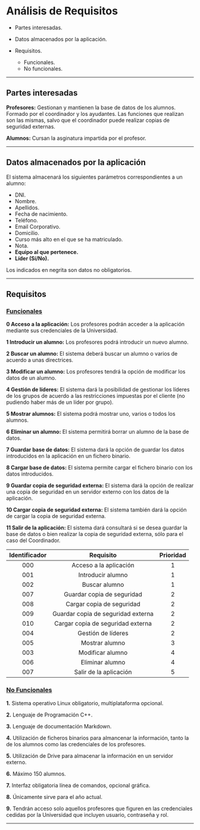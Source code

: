 # Análisis de Requisitos

* Partes interesadas.
* Datos almacenados por la aplicación.
* Requisitos.

  * Funcionales.
  * No funcionales.


***

## Partes interesadas

**Profesores:** Gestionan y mantienen la base de datos de los alumnos. Formado por el coordinador y los ayudantes. Las funciones que realizan son las mismas, salvo que el coordinador puede realizar copias de seguridad externas.

**Alumnos:** Cursan la asginatura impartida por el profesor.


***

## Datos almacenados por la aplicación

El sistema almacenará los siguientes parámetros correspondientes a un alumno:
  * DNI.
  * Nombre.
  * Apellidos.
  * Fecha de nacimiento.
  * Teléfono.
  * Email Corporativo.
  * Domicilio.
  * Curso más alto en el que se ha matriculado.
  * Nota.
  * **Equipo al que pertenece.**
  * **Líder (Sí/No).**

Los indicados en negrita son datos no obligatorios.

***

## Requisitos

### <ins>Funcionales</ins>

  **0 Acceso a la aplicación:** Los profesores podrán acceder a la aplicación mediante sus credenciales de la Universidad.

  **1 Introducir un alumno:** Los profesores podrá introducir un nuevo alumno.

  **2 Buscar un alumno:** El sistema deberá buscar un alumno o varios de acuerdo a unas directrices.

  **3 Modificar un alumno:** Los profesores tendrá la opción de modificar los datos de un alumno.

  **4 Gestión de líderes:** El sistema dará la posibilidad de gestionar los líderes de los grupos de acuerdo a las restricciones impuestas por el cliente (no pudiendo haber más de un líder por grupo).

  **5 Mostrar alumnos:** El sistema podrá mostrar uno, varios o todos los alumnos.

  **6 Eliminar un alumno:** El sistema permitirá borrar un alumno de la base de datos.

  **7 Guardar base de datos:** El sistema dará la opción de guardar los datos introducidos en la aplicación en un fichero binario.

  **8 Cargar base de datos:** El sistema permite cargar el fichero binario con los datos introducidos.

  **9 Guardar copia de seguridad externa:** El sistema dará la opción de realizar una copia de seguridad en un servidor externo con los datos de la aplicación.

  **10 Cargar copia de seguridad externa:** El sistema también dará la opción de cargar la copia de seguridad externa.

  **11 Salir de la aplicación:** El sistema dará consultará si se desea guardar la base de datos o bien realizar la copia de seguridad externa, sólo para el caso del Coordinador.


   Identificador | Requisito | Prioridad
   :--:|:--:|:--:
   000|Acceso a la aplicación|1
   001|Introducir alumno|1
   002|Buscar alumno|1
   007|Guardar copia de seguridad|2
   008|Cargar copia de seguridad|2
   009|Guardar copia de seguridad externa|2
   010|Cargar copia de seguridad externa|2
   004|Gestión de líderes|2
   005|Mostrar alumno|3
   003|Modificar alumno|4
   006|Eliminar alumno|4
   007|Salir de la aplicación|5


### <ins>No Funcionales</ins>

  **1.** Sistema operativo Linux obligatorio, multiplataforma opcional.

  **2.** Lenguaje de Programación C++.

  **3.** Lenguaje de documentación Markdown.

  **4.** Utilización de ficheros binarios para almancenar la información, tanto la de los alumnos como las credenciales de los profesores.

  **5.** Utilización de Drive para almacenar la información en un servidor externo.

  **6.** Máximo 150 alumnos.

  **7.** Interfaz obligatoria línea de comandos, opcional gráfica.

  **8.** Únicamente sirve para el año actual.

  **9.** Tendrán acceso solo aquellos profesores que figuren en las credenciales cedidas por la Universidad que incluyen usuario, contraseña y rol.


***
